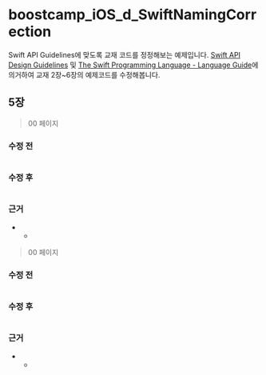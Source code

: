 # boostcamp_iOS_d_SwiftNamingCorrection
Swift API Guidelines에 맞도록 교재 코드를 정정해보는 예제입니다.
[Swift API Design Guidelines](https://swift.org/documentation/api-design-guidelines/) 및 [The Swift Programming Language - Language Guide](https://developer.apple.com/library/content/documentation/Swift/Conceptual/Swift_Programming_Language/TheBasics.html)에 의거하여 교재 2장~6장의 예제코드를 수정해봅니다.
## 5장
> 00 페이지

### 수정 전
```swift

```
### 수정 후
```swift

```

### 근거
* 
  * 

> 00 페이지

### 수정 전
```swift

```
### 수정 후
```swift

```

### 근거
* 
  * 
